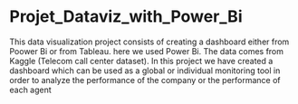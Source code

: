 # Projet_Dataviz_with_Power_Bi

This data visualization project consists of creating a dashboard either from Poower Bi or from Tableau. here we used Power Bi. The data comes from Kaggle (Telecom call center dataset). In this project we have created a dashboard which can be used as a global or individual monitoring tool in order to analyze the performance of the company or the performance of each agent
